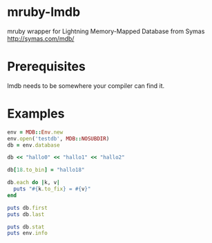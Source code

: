 ﻿# mruby-lmdb
mruby wrapper for Lightning Memory-Mapped Database from Symas http://symas.com/mdb/

Prerequisites
=============
lmdb needs to be somewhere your compiler can find it.

Examples
========

```ruby
env = MDB::Env.new
env.open('testdb', MDB::NOSUBDIR)
db = env.database

db << "hallo0" << "hallo1" << "hallo2"

db[18.to_bin] = "hallo18"

db.each do |k, v|
  puts "#{k.to_fix} = #{v}"
end

puts db.first
puts db.last

puts db.stat
puts env.info

```
